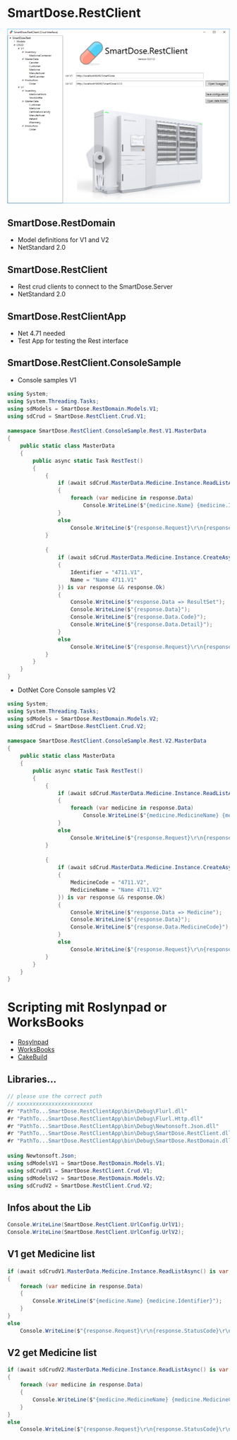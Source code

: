 # SmartDose.RestClient

![SmartDose.RestClientApp](./docs/SmartDose.RestClientApp.png?raw=true)

## SmartDose.RestDomain
* Model definitions for V1 and V2
* NetStandard 2.0

## SmartDose.RestClient

* Rest crud clients to connect to the SmartDose.Server
* NetStandard 2.0

## SmartDose.RestClientApp

* Net 4.71 needed
* Test App for testing the Rest interface

## SmartDose.RestClient.ConsoleSample

* Console samples V1

```csharp
using System;
using System.Threading.Tasks;
using sdModels = SmartDose.RestDomain.Models.V1;
using sdCrud = SmartDose.RestClient.Crud.V1;

namespace SmartDose.RestClient.ConsoleSample.Rest.V1.MasterData
{
    public static class MasterData
    {
        public async static Task RestTest()
        {
            {
                if (await sdCrud.MasterData.Medicine.Instance.ReadListAsync() is var response && response.Ok)
                {
                    foreach (var medicine in response.Data)
                        Console.WriteLine($"{medicine.Name} {medicine.Identifier}");
                }
                else
                    Console.WriteLine($"{response.Request}\r\n{response.StatusCode}\r\n{response.Message}\r\n{response.Data}");
            }

            {
                if (await sdCrud.MasterData.Medicine.Instance.CreateAsync(new sdModels.MasterData.Medicine
                {
                    Identifier = "4711.V1",
                    Name = "Name 4711.V1"
                }) is var response && response.Ok)
                {
                    Console.WriteLine($"response.Data => ResultSet");
                    Console.WriteLine($"{response.Data}");
                    Console.WriteLine($"{response.Data.Code}");
                    Console.WriteLine($"{response.Data.Detail}");
                }
                else
                    Console.WriteLine($"{response.Request}\r\n{response.StatusCode}\r\n{response.Message}\r\n{response.Data}");
            }
        }
    }
}
```

* DotNet Core Console samples V2

```csharp
using System;
using System.Threading.Tasks;
using sdModels = SmartDose.RestDomain.Models.V2;
using sdCrud = SmartDose.RestClient.Crud.V2;

namespace SmartDose.RestClient.ConsoleSample.Rest.V2.MasterData
{
    public static class MasterData
    {
        public async static Task RestTest()
        {
            {
                if (await sdCrud.MasterData.Medicine.Instance.ReadListAsync() is var response && response.Ok)
                {
                    foreach (var medicine in response.Data)
                        Console.WriteLine($"{medicine.MedicineName} {medicine.MedicineCode}");
                }
                else
                    Console.WriteLine($"{response.Request}\r\n{response.StatusCode}\r\n{response.Message}\r\n{response.Data}");
            }

            {
                if (await sdCrud.MasterData.Medicine.Instance.CreateAsync(new sdModels.MasterData.Medicine
                {
                    MedicineCode = "4711.V2",
                    MedicineName = "Name 4711.V2"
                }) is var response && response.Ok)
                {
                    Console.WriteLine($"response.Data => Medicine");
                    Console.WriteLine($"{response.Data}");
                    Console.WriteLine($"{response.Data.MedicineCode}");
                }
                else
                    Console.WriteLine($"{response.Request}\r\n{response.StatusCode}\r\n{response.Message}\r\n{response.Data}");
            }
        }
    }
}
```

# Scripting mit Roslynpad or WorksBooks

* [Rosylnpad](https://roslynpad.net/)
* [WorksBooks](https://docs.microsoft.com/de-de/xamarin/tools/workbooks/) 
* [CakeBuild](https://cakebuild.net/) 

## Libraries...
```csharp
// please use the correct path
// xxxxxxxxxxxxxxxxxxxxxxxx
#r "PathTo...SmartDose.RestClientApp\bin\Debug\Flurl.dll"
#r "PathTo...SmartDose.RestClientApp\bin\Debug\Flurl.Http.dll"
#r "PathTo...SmartDose.RestClientApp\bin\Debug\Newtonsoft.Json.dll"
#r "PathTo...SmartDose.RestClientApp\bin\Debug\SmartDose.RestClient.dll"
#r "PathTo...SmartDose.RestClientApp\bin\Debug\SmartDose.RestDomain.dll"

using Newtonsoft.Json;
using sdModelsV1 = SmartDose.RestDomain.Models.V1;
using sdCrudV1 = SmartDose.RestClient.Crud.V1;
using sdModelsV2 = SmartDose.RestDomain.Models.V2;
using sdCrudV2 = SmartDose.RestClient.Crud.V2;
```

## Infos about the Lib
```csharp
Console.WriteLine(SmartDose.RestClient.UrlConfig.UrlV1);
Console.WriteLine(SmartDose.RestClient.UrlConfig.UrlV2);
```

## V1 get Medicine list 
```csharp
if (await sdCrudV1.MasterData.Medicine.Instance.ReadListAsync() is var response && response.Ok)
{
    foreach (var medicine in response.Data)
    {
        Console.WriteLine($"{medicine.Name} {medicine.Identifier}");
    }
}
else
    Console.WriteLine($"{response.Request}\r\n{response.StatusCode}\r\n{response.Message}\r\n{response.Data}");
```

## V2 get Medicine list
```csharp
if (await sdCrudV2.MasterData.Medicine.Instance.ReadListAsync() is var response && response.Ok)
{
    foreach (var medicine in response.Data)
    {
        Console.WriteLine($"{medicine.MedicineName} {medicine.MedicineCode}");
    }
}
else
    Console.WriteLine($"{response.Request}\r\n{response.StatusCode}\r\n{response.Message}\r\n{response.Data}");
```